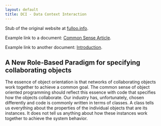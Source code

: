 ```yaml
---
layout: default
title: DCI - Data Context Interaction
---
```


Stub of the original website at [fulloo.info](http://fulloo.info/).

Example link to a document: [Common Sense Article](/documents/commonsense.pdf).

Example link to another document: [Introduction](/introduction).

## A New Role-Based Paradigm for specifying collaborating objects

The essence of object orientation is that networks of collaborating objects work together to achieve a common goal. The common sense of object oriented programming should reflect this essence with code that specifies how the objects collaborate. Our industry has, unfortunately, chosen differently and code is commonly written in terms of classes. A class tells us everything about the properties of the individual objects that are its instances. It does not tell us anything about how these instances work together to achieve the system behavior.